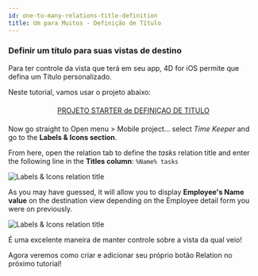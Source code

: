 ```yaml
---
id: one-to-many-relations-title-definition
title: Um para Muitos - Definição de Título
---
```


### Definir um título para suas vistas de destino

Para ter controle da vista que terá em seu app, 4D for iOS permite que defina um Título personalizado.

Neste tutorial, vamos usar o projeto abaixo:

<div style="text-align: center; margin-top: 20px; margin-bottom: 20px">
  <p spaces-before="0">
    <a class="button"
href="https://github.com/4d-for-ios/tutorial-OneToManyTitleDefinition/archive/4b831959e7efe4777071af0b2904d458918cfbc2.zip">PROJETO STARTER de DEFINIÇAO DE TITULO</a>
  </p>
</div>

Now go straight to Open menu > Mobile project... select *Time Keeper* and go to the **Labels & Icons section**.

From here, open the relation tab to define the *tasks* relation title and enter the following line in the **Titles column**: `%Name% tasks`

![Labels & Icons relation title](assets/en/relations/labels-icons-title-definition.png)

As you may have guessed, it will allow you to display **Employee's Name value** on the destination view depending on the Employee detail form you were on previously.

![Labels & Icons relation title](assets/en/relations/relations-title-definition.png)

É uma excelente maneira de manter controle sobre a vista da qual veio!

Agora veremos como criar e adicionar seu próprio botão Relation no próximo tutorial!
